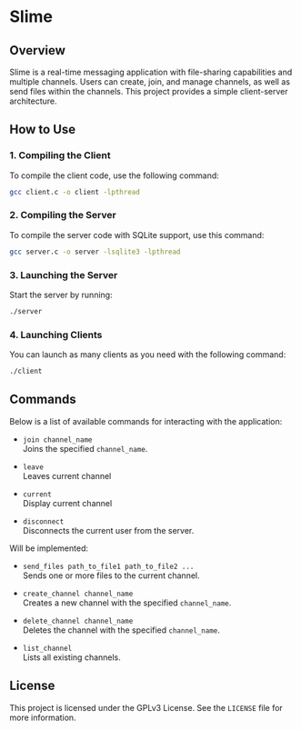 
# Slime

## Overview

Slime is a real-time messaging application with file-sharing capabilities and multiple channels. Users can create, join, and manage channels, as well as send files within the channels. This project provides a simple client-server architecture.

## How to Use

### 1. Compiling the Client
To compile the client code, use the following command:
```bash
gcc client.c -o client -lpthread
```

### 2. Compiling the Server
To compile the server code with SQLite support, use this command:
```bash
gcc server.c -o server -lsqlite3 -lpthread
```

### 3. Launching the Server
Start the server by running:
```bash
./server
```

### 4. Launching Clients
You can launch as many clients as you need with the following command:
```bash
./client
```

## Commands

Below is a list of available commands for interacting with the application:

- `join channel_name`  
  Joins the specified `channel_name`.

- `leave`  
  Leaves current channel

- `current`  
  Display current channel

- `disconnect`  
  Disconnects the current user from the server.

 Will be implemented:

 - `send_files path_to_file1 path_to_file2 ...`  
  Sends one or more files to the current channel.

- `create_channel channel_name`  
  Creates a new channel with the specified `channel_name`.

- `delete_channel channel_name`  
  Deletes the channel with the specified `channel_name`.

- `list_channel`  
  Lists all existing channels.

## License

This project is licensed under the GPLv3 License. See the `LICENSE` file for more information.

